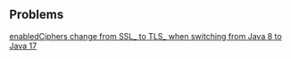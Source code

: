 
## Problems

[enabledCiphers change from SSL_ to TLS_ when switching from Java 8 to Java 17](problems/enabledCiphersJava8ToJava17.md)